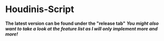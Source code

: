 # Houdinis-Script

**The latest version can be found under the "release tab"**
***You might also want to take a look at the feature list as I will only implement more and more!***
